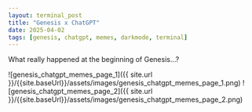 ```yaml
---
layout: terminal_post
title: "Genesis x ChatGPT"
date: 2025-04-02
tags: [genesis, chatgpt, memes, darkmode, terminal]
---
```


What really happened at the beginning of Genesis...?

![genesis_chatgpt_memes_page_1]({{ site.url }}/{{site.baseUrl}}/assets/images/genesis_chatgpt_memes_page_1.png)
![genesis_chatgpt_memes_page_2]({{ site.url }}/{{site.baseUrl}}/assets/images/genesis_chatgpt_memes_page_2.png)

